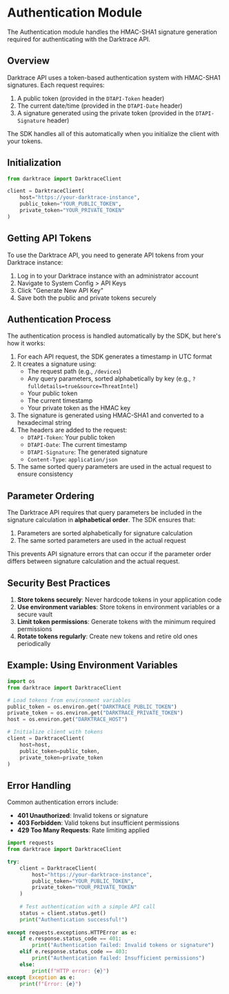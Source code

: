 # Authentication Module

The Authentication module handles the HMAC-SHA1 signature generation required for authenticating with the Darktrace API.

## Overview

Darktrace API uses a token-based authentication system with HMAC-SHA1 signatures. Each request requires:

1. A public token (provided in the `DTAPI-Token` header)
2. The current date/time (provided in the `DTAPI-Date` header)
3. A signature generated using the private token (provided in the `DTAPI-Signature` header)

The SDK handles all of this automatically when you initialize the client with your tokens.

## Initialization

```python
from darktrace import DarktraceClient

client = DarktraceClient(
    host="https://your-darktrace-instance",
    public_token="YOUR_PUBLIC_TOKEN",
    private_token="YOUR_PRIVATE_TOKEN"
)
```

## Getting API Tokens

To use the Darktrace API, you need to generate API tokens from your Darktrace instance:

1. Log in to your Darktrace instance with an administrator account
2. Navigate to System Config > API Keys
3. Click "Generate New API Key"
4. Save both the public and private tokens securely

## Authentication Process

The authentication process is handled automatically by the SDK, but here's how it works:

1. For each API request, the SDK generates a timestamp in UTC format
2. It creates a signature using:
   - The request path (e.g., `/devices`)
   - Any query parameters, sorted alphabetically by key (e.g., `?fulldetails=true&source=ThreatIntel`)
   - Your public token
   - The current timestamp
   - Your private token as the HMAC key
3. The signature is generated using HMAC-SHA1 and converted to a hexadecimal string
4. The headers are added to the request:
   - `DTAPI-Token`: Your public token
   - `DTAPI-Date`: The current timestamp
   - `DTAPI-Signature`: The generated signature
   - `Content-Type`: `application/json`
5. The same sorted query parameters are used in the actual request to ensure consistency

## Parameter Ordering

The Darktrace API requires that query parameters be included in the signature calculation in **alphabetical order**. The SDK ensures that:

1. Parameters are sorted alphabetically for signature calculation
2. The same sorted parameters are used in the actual request

This prevents API signature errors that can occur if the parameter order differs between signature calculation and the actual request.

## Security Best Practices

1. **Store tokens securely**: Never hardcode tokens in your application code
2. **Use environment variables**: Store tokens in environment variables or a secure vault
3. **Limit token permissions**: Generate tokens with the minimum required permissions
4. **Rotate tokens regularly**: Create new tokens and retire old ones periodically

## Example: Using Environment Variables

```python
import os
from darktrace import DarktraceClient

# Load tokens from environment variables
public_token = os.environ.get("DARKTRACE_PUBLIC_TOKEN")
private_token = os.environ.get("DARKTRACE_PRIVATE_TOKEN")
host = os.environ.get("DARKTRACE_HOST")

# Initialize client with tokens
client = DarktraceClient(
    host=host,
    public_token=public_token,
    private_token=private_token
)
```

## Error Handling

Common authentication errors include:

- **401 Unauthorized**: Invalid tokens or signature
- **403 Forbidden**: Valid tokens but insufficient permissions
- **429 Too Many Requests**: Rate limiting applied

```python
import requests
from darktrace import DarktraceClient

try:
    client = DarktraceClient(
        host="https://your-darktrace-instance",
        public_token="YOUR_PUBLIC_TOKEN",
        private_token="YOUR_PRIVATE_TOKEN"
    )
    
    # Test authentication with a simple API call
    status = client.status.get()
    print("Authentication successful!")
    
except requests.exceptions.HTTPError as e:
    if e.response.status_code == 401:
        print("Authentication failed: Invalid tokens or signature")
    elif e.response.status_code == 403:
        print("Authentication failed: Insufficient permissions")
    else:
        print(f"HTTP error: {e}")
except Exception as e:
    print(f"Error: {e}") 